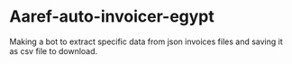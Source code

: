 # Aaref-auto-invoicer-egypt
Making a bot to extract specific data from json invoices files and saving it as csv file to download.
